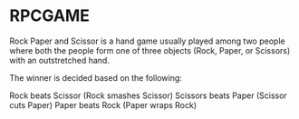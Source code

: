 # RPCGAME

Rock Paper and Scissor is a hand game usually played among two people where both the people form one of three objects (Rock, Paper, or Scissors) with an outstretched hand. 

The winner is decided based on the following:

Rock beats Scissor (Rock smashes Scissor)
Scissors beats Paper (Scissor cuts Paper)
Paper beats Rock (Paper wraps Rock)
